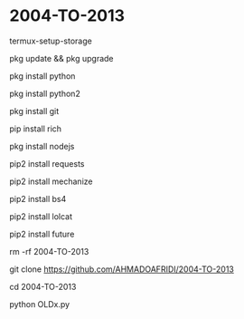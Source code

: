 # 2004-TO-2013
termux-setup-storage

pkg update && pkg upgrade

pkg install python

pkg install python2

pkg install git

pip install rich

pkg install nodejs

pip2 install requests

pip2 install mechanize

pip2 install bs4

pip2 install lolcat

pip2 install future

rm -rf 2004-TO-2013

git clone https://github.com/AHMADOAFRIDI/2004-TO-2013

cd 2004-TO-2013

python OLDx.py
 
